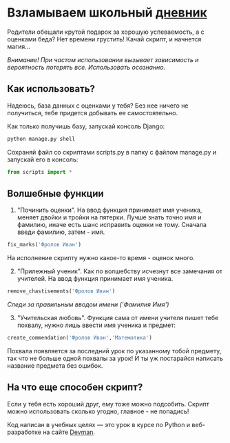 # Взламываем школьный [дневник](https//:github.com/devmanorg/e-diary/tree/master/)



Родители обещали крутой подарок за хорошую успеваемость, а с оценками беда? Нет времени грустить! Качай скрипт, и начнется магия...

_Внимание! При частом использовании вызывает зависимость и вероятность потерять все. Использовать осознанно._



## Как использовать?



Надеюсь, база данных с оценками у тебя? Без нее ничего не получиться, тебе придется добывать ее самостоятельно.

Как только получишь базу, запускай консоль Django:
```python
python manage.py shell
```

Сохраняй файл со скриптами scripts.py в папку с файлом manage.py и запускай его в консоль:
```python
from scripts import *
```


## Волшебные функции



1. "Починить оценки".
На ввод функция принимает имя ученика, меняет двойки и тройки на пятерки. Лучше знать точно имя и фамилию, иначе есть шанс исправить оценки не тому. Сначала введи фамилию, затем - имя.
```python
fix_marks('Фролов Иван')
```
На исполнение скрипту нужно какое-то время - оценок много.


2. "Прилежный ученик".
Как по волшебству исчезнут все замечания от учителей. На ввод функция принимает имя ученика.
```python
remove_chastisements('Фролов Иван')
```
_Cледи за правильным вводом имени ('Фамилия Имя')_


3. "Учительская любовь".
Функция сама от имени учителя пишет тебе похвалу, нужно лишь ввести имя ученика и предмет:
```python
create_commendation('Фролов Иван','Математика')
```

Похвала появляется за последний урок по указанному тобой предмету, так что не больше одной похвалы за урок! И ты уж постарайся написать название предмета без ошибок.



## На что еще способен скрипт?



Если у тебя есть хороший друг, ему тоже можно подсобить. Скрипт можно использовать сколько угодно, главное - не попадись!

Код написан в учебных целях — это урок в курсе по Python и веб-разработке на сайте [Devman](https://dvmn.org).

